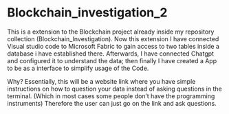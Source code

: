 # Blockchain_investigation_2
This is a extension to the Blockchain project already inside my repository collection (Blockchain_Investigation). Now this extension I have connected Visual studio code to Microsoft Fabric to gain access to two tables inside a database i have established there. Afterwards, I have connected Chatgpt and configured it to understand the data; then finally I have created a App to be as a interface to simplify usage of the Code.

Why?
Essentially, this will be a website link where you have simple instructions on how to question your data instead of asking questions in the terminal. (Which in most cases some people don’t have the programming instruments) Therefore the user can just go on the link and ask questions.
